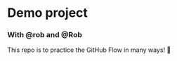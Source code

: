 # Demo project

### With @rob and @Rob

This repo is to practice the GitHub Flow in many ways! :tada:

